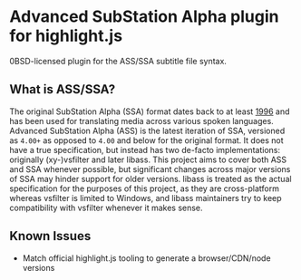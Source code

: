 # Advanced SubStation Alpha plugin for highlight.js

0BSD-licensed plugin for the ASS/SSA subtitle file syntax.

## What is ASS/SSA?

The original SubStation Alpha (SSA) format dates back to at least [1996](https://web.archive.org/web/19961229054108/http://www.eswat.demon.co.uk/) and has been used for translating media across various spoken languages.
Advanced SubStation Alpha (ASS) is the latest iteration of SSA, versioned as `4.00+` as opposed to `4.00` and below for the original format. It does not have a true specification, but instead has two de-facto implementations: originally (xy-)vsfilter and later libass.
This project aims to cover both ASS and SSA whenever possible, but significant changes across major versions of SSA may hinder support for older versions. libass is treated as the actual specification for the purposes of this project, as they are cross-platform whereas vsfilter is limited to Windows, and libass maintainers try to keep compatibility with vsfilter whenever it makes sense.

## Known Issues

- Match official highlight.js tooling to generate a browser/CDN/node versions
